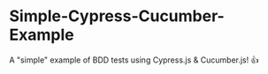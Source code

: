# Simple-Cypress-Cucumber-Example
A "simple" example of BDD tests using Cypress.js &amp; Cucumber.js! 👍
